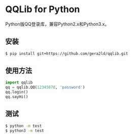 QQLib for Python
===

Python版QQ登录库，兼容Python2.x和Python3.x。

安装
---
``` sh
$ pip install git+https://github.com/gera2ld/qqlib.git
```

使用方法
---
``` python
import qqlib
qq = qqlib.QQ(12345678, 'password')
qq.login()
qq.sayHi()
```

测试
---
``` sh
$ python -m test
$ python3 -m test
```
